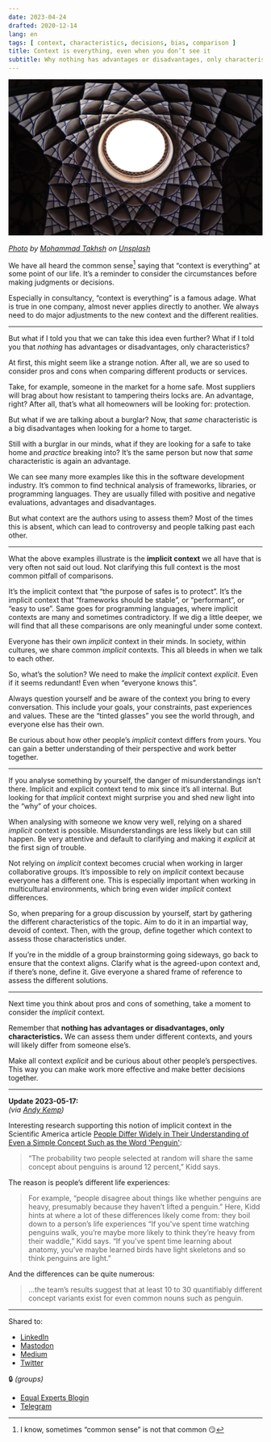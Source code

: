 ```yaml
---
date: 2023-04-24
drafted: 2020-12-14
lang: en
tags: [ context, characteristics, decisions, bias, comparison ]
title: Context is everything, even when you don’t see it
subtitle: Why nothing has advantages or disadvantages, only characteristics
---
```


![Ceiling of Borujerdis House in Kashan, Iran with a bright light centre and shaded triangles all around it](kashan-iran-unsplash.jpg)

*[Photo](https://unsplash.com/photos/aGxMCcAh2Pw) by [Mohammad Takhsh](https://unsplash.com/@mohammadtkh) on [Unsplash](https://unsplash.com/)*

We have all heard the common sense[^1] saying that “context is everything” at some point of our life. It’s a reminder to consider the circumstances before making judgments or decisions.

Especially in consultancy, “context is everything” is a famous adage. What is true in one company, almost never applies directly to another. We always need to do major adjustments to the new context and the different realities.

---

But what if I told you that we can take this idea even further? What if I told you that *nothing* has advantages or disadvantages, only characteristics?

At first, this might seem like a strange notion. After all, we are so used to consider pros and cons when comparing different products or services.

Take, for example, someone in the market for a home safe. Most suppliers will brag about how resistant to tampering theirs locks are. An advantage, right? After all, that’s what all homeowners will be looking for: protection.

But what if we are talking about a burglar? Now, that *same* characteristic is a big disadvantages when looking for a home to target.

Still with a burglar in our minds, what if they are looking for a safe to take home and *practice* breaking into? It’s the same person but now that *same* characteristic is again an advantage.

We can see many more examples like this in the software development industry. It’s common to find technical analysis of frameworks, libraries, or programming languages. They are usually filled with positive and negative evaluations, advantages and disadvantages.

But what context are the authors using to assess them? Most of the times this is absent, which can lead to controversy and people talking past each other.

---

What the above examples illustrate is the **implicit context** we all have that is very often not said out loud. Not clarifying this full context is the most common pitfall of comparisons.

It’s the implicit context that “the purpose of safes is to protect”. It’s the implicit context that “frameworks should be stable”, or “performant”, or “easy to use”. Same goes for programming languages, where implicit contexts are many and sometimes contradictory. If we dig a little deeper, we will find that all these comparisons are only meaningful under some context.

Everyone has their own *implicit* context in their minds. In society, within cultures, we share common *implicit* contexts. This all bleeds in when we talk to each other.

So, what’s the solution? We need to make the *implicit* context *explicit*. Even if it seems redundant! Even when “everyone knows this”.

Always question yourself and be aware of the context you bring to every conversation. This include your goals, your constraints, past experiences and values. These are the “tinted glasses” you see the world through, and everyone else has their own.

Be curious about how other people’s *implicit* context differs from yours. You can gain a better understanding of their perspective and work better together.

---

If you analyse something by yourself, the danger of misunderstandings isn’t there. Implicit and explicit context tend to mix since it’s all internal. But looking for that *implicit* context might surprise you and shed new light into the “why” of your choices.

When analysing with someone we know very well, relying on a shared *implicit* context is possible. Misunderstandings are less likely but can still happen. Be very attentive and default to clarifying and making it *explicit* at the first sign of trouble.

Not relying on *implicit* context becomes crucial when working in larger collaborative groups. It’s impossible to rely on *implicit* context because everyone has a different one. This is especially important when working in multicultural environments, which bring even wider *implicit* context differences.

So, when preparing for a group discussion by yourself, start by gathering the different characteristics of the topic. Aim to do it in an impartial way, devoid of context. Then, with the group, define together which context to assess those characteristics under.

If you’re in the middle of a group brainstorming going sideways, go back to ensure that the context aligns. Clarify what is the agreed-upon context and, if there’s none, define it. Give everyone a shared frame of reference to assess the different solutions.

---

Next time you think about pros and cons of something, take a moment to consider the *implicit* context.

Remember that **nothing has advantages or disadvantages, only characteristics.** We can assess them under different contexts, and yours will likely differ from someone else’s.

Make all context *explicit* and be curious about other people’s perspectives. This way you can make work more effective and make better decisions together.

---

**Update 2023-05-17:**  
*(via [Andy Kemp](https://mmitii.mattballantine.com/2023/05/17/pick-up-a-penguin/))*

Interesting research supporting this notion of implicit context in the Scientific America article [People Differ Widely in Their Understanding of Even a Simple Concept Such as the Word 'Penguin'](https://www.scientificamerican.com/article/people-differ-widely-in-their-understanding-of-even-a-simple-concept-such-as-the-word-penguin1/):

> “The probability two people selected at random will share the same concept about penguins is around 12 percent,” Kidd says.

The reason is people’s different life experiences: 

>  For example, “people disagree about things like whether penguins are heavy, presumably because they haven’t lifted a penguin.” Here, Kidd hints at where a lot of these differences likely come from: they boil down to a person’s life experiences “If you've spent time watching penguins walk, you’re maybe more likely to think they’re heavy from their waddle,” Kidd says. “If you've spent time learning about anatomy, you’ve maybe learned birds have light skeletons and so think penguins are light.”

And the differences can be quite numerous:

> …the team’s results suggest that at least 10 to 30 quantifiably different concept variants exist for even common nouns such as penguin.



[^1]: I know, sometimes “common sense” is not that common 😏

---

Shared to:

* [LinkedIn](https://www.linkedin.com/posts/hugocf_context-is-everything-even-when-you-don-activity-7057460932272128000--SHL/)
* [Mastodon](https://mastodon.online/@hugocf/110272811718806530)
* [Medium](https://hugocf.medium.com/context-is-everything-even-when-you-dont-see-it-8d56715c7c32)
* [Twitter](https://twitter.com/hugocf/status/1651694780768763905)

🔒 *(groups)*

* [Equal Experts Blogin](https://equalexperts.blogin.co/posts/blockers-to-collaboration-212218#c240989)
* [Telegram](https://t.me/c/1363309933/8716)
